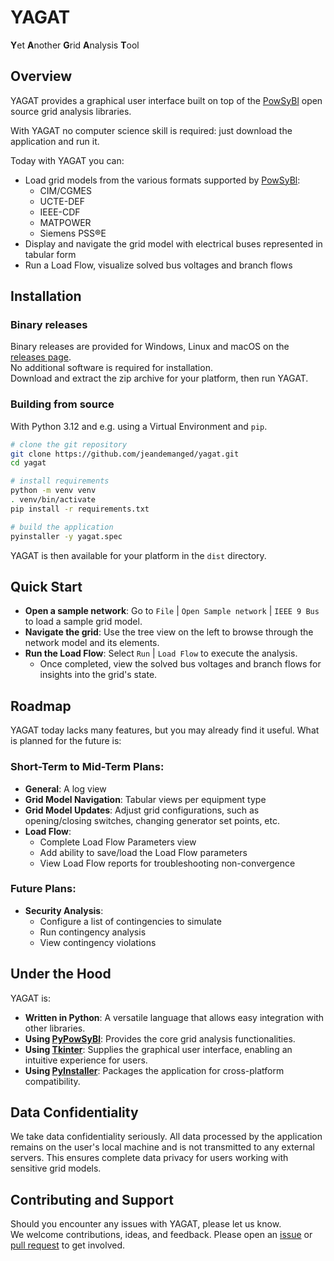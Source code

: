 # YAGAT

**Y**et **A**nother **G**rid **A**nalysis **T**ool

## Overview

YAGAT provides a graphical user interface built on top of the [PowSyBl](https://www.powsybl.org) open source grid analysis libraries.

With YAGAT no computer science skill is required: just download the application and run it.

Today with YAGAT you can:
- Load grid models from the various formats supported by [PowSyBl](https://www.powsybl.org):
  - CIM/CGMES
  - UCTE-DEF
  - IEEE-CDF
  - MATPOWER
  - Siemens PSS®E
- Display and navigate the grid model with electrical buses represented in tabular form
- Run a Load Flow, visualize solved bus voltages and branch flows

## Installation

### Binary releases

Binary releases are provided for Windows, Linux and macOS on the [releases page](https://github.com/jeandemanged/yagat/releases).  
No additional software is required for installation.  
Download and extract the zip archive for your platform, then run YAGAT.

### Building from source

With Python 3.12 and e.g. using a Virtual Environment and `pip`.

```bash
# clone the git repository
git clone https://github.com/jeandemanged/yagat.git
cd yagat
```

```bash
# install requirements
python -m venv venv
. venv/bin/activate
pip install -r requirements.txt
```

```bash
# build the application
pyinstaller -y yagat.spec
```

YAGAT is then available for your platform in the `dist` directory.

## Quick Start

- **Open a sample network**: Go to `File` | `Open Sample network` | `IEEE 9 Bus` to load a sample grid model.
- **Navigate the grid**: Use the tree view on the left to browse through the network model and its elements.
- **Run the Load Flow**: Select `Run` | `Load Flow` to execute the analysis.
  - Once completed, view the solved bus voltages and branch flows for insights into the grid's state.

## Roadmap

YAGAT today lacks many features, but you may already find it useful. What is planned for the future is:

### Short-Term to Mid-Term Plans:
- **General**: A log view
- **Grid Model Navigation**: Tabular views per equipment type
- **Grid Model Updates**: Adjust grid configurations, such as opening/closing switches, changing generator set points, etc.
- **Load Flow**:
  - Complete Load Flow Parameters view
  - Add ability to save/load the Load Flow parameters
  - View Load Flow reports for troubleshooting non-convergence

### Future Plans:
- **Security Analysis**:
  - Configure a list of contingencies to simulate
  - Run contingency analysis
  - View contingency violations

## Under the Hood

YAGAT is:
- **Written in Python**: A versatile language that allows easy integration with other libraries.
- **Using [PyPowSyBl](https://pypowsybl.readthedocs.io/en/latest/index.html)**: Provides the core grid analysis functionalities.
- **Using [Tkinter](https://wiki.python.org/moin/TkInter)**: Supplies the graphical user interface, enabling an intuitive experience for users.
- **Using [PyInstaller](https://pyinstaller.org/en/stable/)**: Packages the application for cross-platform compatibility.

## Data Confidentiality

We take data confidentiality seriously.
All data processed by the application remains on the user's local machine and is not transmitted to any external servers.
This ensures complete data privacy for users working with sensitive grid models.

## Contributing and Support

Should you encounter any issues with YAGAT, please let us know.  
We welcome contributions, ideas, and feedback. Please open an [issue](https://github.com/jeandemanged/yagat/issues)
or [pull request](https://github.com/jeandemanged/yagat/pulls) to get involved.
